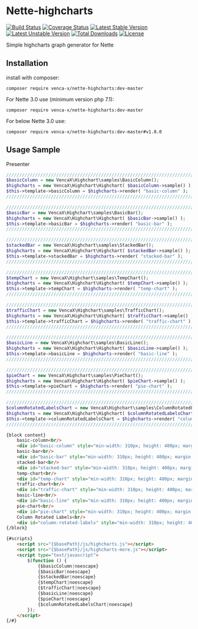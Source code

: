 Nette-highcharts
===============
[![Build Status](https://travis-ci.org/venca-x/nette-highcharts.svg)](https://travis-ci.org/venca-x/nette-highcharts)
[![Coverage Status](https://coveralls.io/repos/github/venca-x/nette-highcharts/badge.svg?branch=master)](https://coveralls.io/github/venca-x/nette-highcharts?branch=master) 
[![Latest Stable Version](https://poser.pugx.org/venca-x/nette-highcharts/v/stable)](https://packagist.org/packages/venca-x/nette-highcharts)
[![Latest Unstable Version](https://poser.pugx.org/venca-x/nette-highcharts/v/unstable)](https://packagist.org/packages/venca-x/nette-highcharts) 
[![Total Downloads](https://poser.pugx.org/venca-x/nette-highcharts/downloads)](https://packagist.org/packages/venca-x/nette-highcharts)
[![License](https://poser.pugx.org/venca-x/nette-highcharts/license)](https://packagist.org/packages/venca-x/nette-highcharts)

Simple highcharts graph generator for Nette

Installation
------------
install with composer:
```
composer require venca-x/nette-highcharts:dev-master
```

For Nette 3.0 use (minimum version php 7.1):
```
composer require venca-x/nette-highcharts:dev-master
```

For below Nette 3.0 use:
```
composer require venca-x/nette-highcharts:dev-master#v1.0.0
```

Usage Sample
-------------
Presenter
```php
////////////////////////////////////////////////////////////////////////     
$basicColumn = new VencaX\Highchart\samples\BasicColumn();        
$highcharts = new VencaX\Highchart\Highchart( $basicColumn->sample() );
$this->template->basicColumn = $highcharts->render( "basic-column" );
////////////////////////////////////////////////////////////////////////  

////////////////////////////////////////////////////////////////////////
$basicBar = new VencaX\Highchart\samples\BasicBar();
$highcharts = new VencaX\Highchart\Highchart( $basicBar->sample() );
$this->template->basicBar = $highcharts->render( "basic-bar" );
////////////////////////////////////////////////////////////////////////

////////////////////////////////////////////////////////////////////////
$stackedBar = new VencaX\Highchart\samples\StackedBar();
$highcharts = new VencaX\Highchart\Highchart( $stackedBar->sample() );
$this->template->stackedBar = $highcharts->render( "stacked-bar" );
////////////////////////////////////////////////////////////////////////

////////////////////////////////////////////////////////////////////////
$tempChart = new VencaX\Highchart\samples\TempChart();
$highcharts = new VencaX\Highchart\Highchart( $tempChart->sample() );
$this->template->tempChart = $highcharts->render( "temp-chart" );
////////////////////////////////////////////////////////////////////////        

////////////////////////////////////////////////////////////////////////
$trafficChart = new VencaX\Highchart\samples\TrafficChart();
$highcharts = new VencaX\Highchart\Highchart( $trafficChart->sample() );
$this->template->trafficChart = $highcharts->render( "traffic-chart" );
////////////////////////////////////////////////////////////////////////          

////////////////////////////////////////////////////////////////////////
$basicLine = new VencaX\Highchart\samples\BasicLine();
$highcharts = new VencaX\Highchart\Highchart( $basicLine->sample() );
$this->template->basicLine = $highcharts->render( "basic-line" );
////////////////////////////////////////////////////////////////////////          

////////////////////////////////////////////////////////////////////////
$pieChart = new VencaX\Highchart\samples\PieChart();
$highcharts = new VencaX\Highchart\Highchart( $pieChart->sample() );
$this->template->pieChart = $highcharts->render( "pie-chart" );
////////////////////////////////////////////////////////////////////////  

////////////////////////////////////////////////////////////////////////
$columnRotatedLabelsChart = new VencaX\Highchart\samples\ColumnRotatedLabels();
$highcharts = new VencaX\Highchart\Highchart( $columnRotatedLabelsChart->sample() );
$this->template->columnRotatedLabelsChart = $highcharts->render( "column-rotated-labels" );
////////////////////////////////////////////////////////////////////////  		
```
```html
{block content}  
    basic-column<br/>
    <div id="basic-column" style="min-width: 310px; height: 400px; margin: 0 auto"></div><br/>
    basic-bar<br/>
    <div id="basic-bar" style="min-width: 310px; height: 400px; margin: 0 auto"></div><br/>
    stacked-bar<br/>
    <div id="stacked-bar" style="min-width: 310px; height: 400px; margin: 0 auto"></div><br/>
    temp-chart<br/>
    <div id="temp-chart" style="min-width: 310px; height: 400px; margin: 0 auto"></div><br/>
    traffic-chart<br/>
    <div id="traffic-chart" style="min-width: 310px; height: 400px; margin: 0 auto"></div><br/>
    basic-line<br/>
    <div id="basic-line" style="min-width: 310px; height: 400px; margin: 0 auto"></div><br/>
    pie-chart<br/>
    <div id="pie-chart" style="min-width: 310px; height: 400px; margin: 0 auto"></div>	
    Column Rotated Labels<br/>
    <div id="column-rotated-labels" style="min-width: 310px; height: 400px; margin: 0 auto"></div>
{/block}

{#scripts}
    <script src="{$basePath}/js/highcharts.js"></script>
    <script src="{$basePath}/js/highcharts-more.js"></script>
    <script type="text/javascript">
        $(function () {          
            {$basicColumn|noescape}                  
            {$basicBar|noescape}
            {$stackedBar|noescape}                  
            {$tempChart|noescape}
            {$trafficChart|noescape}
            {$basicLine|noescape}
            {$pieChart|noescape}
            {$columnRotatedLabelsChart|noescape}
        });
    </script>
{/#} 
```
